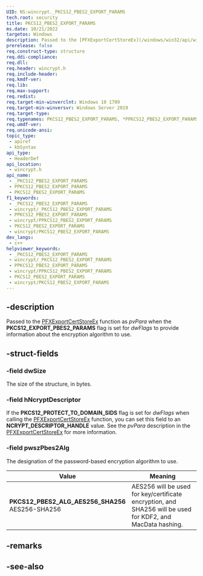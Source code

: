 ```yaml
---
UID: NS:wincrypt._PKCS12_PBES2_EXPORT_PARAMS
tech.root: security
title: PKCS12_PBES2_EXPORT_PARAMS
ms.date: 10/21/2022
targetos: Windows
description: Passed to the [PFXExportCertStoreEx](/windows/win32/api/wincrypt/nf-wincrypt-pfxexportcertstoreex) function as pvPara when the PKCS12_EXPORT_PBES2_PARAMS flag is set for dwFlags to provide information about the encryption algorithm to use.
prerelease: false
req.construct-type: structure
req.ddi-compliance: 
req.dll: 
req.header: wincrypt.h
req.include-header: 
req.kmdf-ver: 
req.lib: 
req.max-support: 
req.redist: 
req.target-min-winverclnt: Windows 10 1709
req.target-min-winversvr: Windows Server 2019
req.target-type: 
req.typenames: PKCS12_PBES2_EXPORT_PARAMS, *PPKCS12_PBES2_EXPORT_PARAMS
req.umdf-ver: 
req.unicode-ansi: 
topic_type:
 - apiref
 - kbSyntax
api_type:
 - HeaderDef
api_location:
 - wincrypt.h
api_name:
 - _PKCS12_PBES2_EXPORT_PARAMS
 - PPKCS12_PBES2_EXPORT_PARAMS
 - PKCS12_PBES2_EXPORT_PARAMS
f1_keywords:
 - _PKCS12_PBES2_EXPORT_PARAMS
 - wincrypt/_PKCS12_PBES2_EXPORT_PARAMS
 - PPKCS12_PBES2_EXPORT_PARAMS
 - wincrypt/PPKCS12_PBES2_EXPORT_PARAMS
 - PKCS12_PBES2_EXPORT_PARAMS
 - wincrypt/PKCS12_PBES2_EXPORT_PARAMS
dev_langs:
 - c++
helpviewer_keywords:
 - _PKCS12_PBES2_EXPORT_PARAMS
 - wincrypt/_PKCS12_PBES2_EXPORT_PARAMS
 - PPKCS12_PBES2_EXPORT_PARAMS
 - wincrypt/PPKCS12_PBES2_EXPORT_PARAMS
 - PKCS12_PBES2_EXPORT_PARAMS
 - wincrypt/PKCS12_PBES2_EXPORT_PARAMS
---
```


## -description

Passed to the [PFXExportCertStoreEx](/windows/win32/api/wincrypt/nf-wincrypt-pfxexportcertstoreex) function as _pvPara_ when the **PKCS12_EXPORT_PBES2_PARAMS** flag is set for _dwFlags_ to provide information about the encryption algorithm to use.

## -struct-fields

### -field dwSize

The size of the structure, in bytes.

### -field hNcryptDescriptor

If the **PKCS12_PROTECT_TO_DOMAIN_SIDS** flag is set for _dwFlags_ when calling the [PFXExportCertStoreEx](/windows/win32/api/wincrypt/nf-wincrypt-pfxexportcertstoreex) function, you can set this field to an **NCRYPT_DESCRIPTOR_HANDLE** value. See the _pvPara_ description in the [PFXExportCertStoreEx](/windows/win32/api/wincrypt/nf-wincrypt-pfxexportcertstoreex) for more information.

### -field pwszPbes2Alg

The designation of the password-based encryption algorithm to use. 

| Value | Meaning |
|-------|---------|
| **PKCS12_PBES2_ALG_AES256_SHA256**</br>AES256-SHA256 | AES256 will be used for key/certificate encryption, and SHA256 will be used for KDF2, and MacData hashing. |

## -remarks

## -see-also

